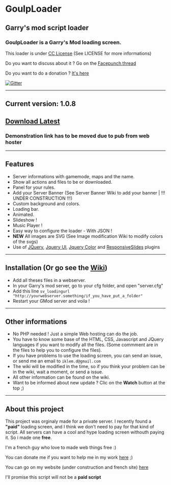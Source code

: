 # GoulpLoader
## Garry's mod script loader

### GoulpLoader is a Garry's Mod loading screen.

This loader is under [CC License](http://creativecommons.org/licenses/by-nc/4.0/) (See LICENSE for more informations)

Do you want to discuss about it ? Go on the [Facepunch thread](http://facepunch.com/showthread.php?t=1417046)

Do you want to do a donation ? [It's here](https://www.paypal.com/cgi-bin/webscr?cmd=_s-xclick&hosted_button_id=WAAU3DKXJXFR6)  

[![Gitter](https://badges.gitter.im/Join%20Chat.svg)](https://gitter.im/iKlem/GoulpLoader?utm_source=badge&utm_medium=badge&utm_campaign=pr-badge&utm_content=badge)

---
## Current version: 1.0.8
## [Download Latest](https://github.com/Multigaming-community/GoulpLoader/releases/latest)
### Demonstration link has to be moved due to pub from web hoster


---
## Features
* Server informations with gamemode, maps and the name.
* Show all actions and files to be or downloaded.
* Panel for your rules.
* Add your Server Banner (See Server Banner Wiki to add your banner | !!! UNDER CONSTRUCTION !!!)
* Custom background and colors.
* Loading bar.
* Animated.
* Slideshow !
* Music Player !
* Easy way to configure the loader - With JSON !
* __NEW__ All images are SVG (See Image modification Wiki to modify colors of the svgs)
* Use of [JQuery](http://jquery.com/), [Jquery UI](http://jqueryui.com/), [Jquery Color](https://github.com/jquery/jquery-color) and [ResponsiveSlides](http://responsiveslides.com/) plugins


---
## Installation (Or go see the [Wiki](https://github.com/Licorne-team/GoulpLoader/wiki))
* Add all theses files in a webserver.
* In your Garry's mod server, go to your cfg folder, and open "server.cfg"
* Add this line `sv_loadingurl "http://yourwebserver.something/if_you_have_put_a_folder"`
* Restart your GMod server and voila !

---
## Other informations
* No PHP needed ! Just a simple Web hosting can do the job.
* You have to know some base of the HTML, CSS, Javascript and JQuery languages if you want to modify all the files. (Some commment are in the files to help you to configure the files).
* If you have problems to use the loading screen, you can send an issue, or send me an email to `iklem.d@gmail.com`
* The wiki will be modified in the time, so if you think your problem can be in the wiki, wait a moment, or send a issue.
* All other information can be found on the wiki.
* Want to be informed about new update ? Clic on the **Watch** button at the top ;)

---
## About this project
This project was orginaly made for a private server. I recently found a **"paid"** loading screen, and I think we don't need to pay for that kind of script. All servers can have a cool and hype loading screen withouth paying it. So i made one **free**.

I'm a french guy who love to made web things free :)

You can donate me if you want to help me in my work  [here](https://www.paypal.com/cgi-bin/webscr?cmd=_s-xclick&hosted_button_id=WAAU3DKXJXFR6) ;)

You can go on my website (under construction and french site) [here](http://iklem.livehost.fr)

I'll promise this script will not be a **paid script**
